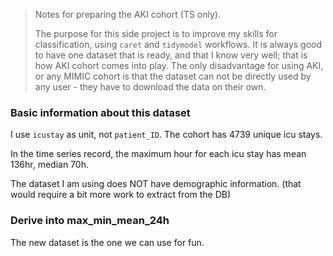 > Notes for preparing the AKI cohort (TS only). 
>
> The purpose for this side project is to improve my skills for classification, using `caret` and `tidymodel` workflows. It is always good to have one dataset that is ready, and that I know very well; that is how AKI cohort comes into play. The only disadvantage for using AKI, or any MIMIC cohort is that the dataset can not be directly used by any user - they have to download the data on their own. 

### Basic information about this dataset

I use `icustay` as unit, not `patient_ID`. The cohort has 4739 unique icu stays. 

In the time series record, the maximum hour for each icu stay has mean 136hr, median 70h.

The dataset I am using does NOT have demographic information. (that would require a bit more work to extract from the DB)



### Derive into max_min_mean_24h

The new dataset is the one we can use for fun. 



